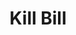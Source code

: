 ---
includes:
  
  - tag-definition
  
title: Kill Bill

language_tabs:
   - shell
   - java
   - ruby
   - python

search: true

---